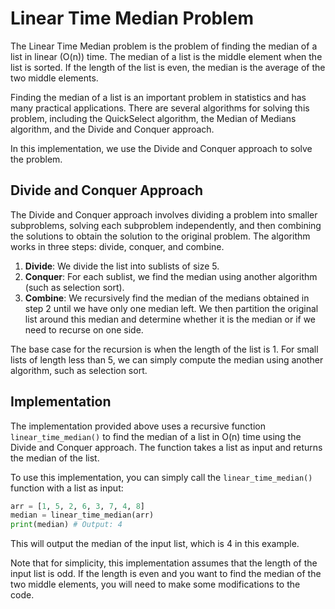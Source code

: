 # Linear Time Median Problem

The Linear Time Median problem is the problem of finding the median of a list in linear (O(n)) time. The median of a list is the middle element when the list is sorted. If the length of the list is even, the median is the average of the two middle elements.

Finding the median of a list is an important problem in statistics and has many practical applications. There are several algorithms for solving this problem, including the QuickSelect algorithm, the Median of Medians algorithm, and the Divide and Conquer approach.

In this implementation, we use the Divide and Conquer approach to solve the problem.

## Divide and Conquer Approach

The Divide and Conquer approach involves dividing a problem into smaller subproblems, solving each subproblem independently, and then combining the solutions to obtain the solution to the original problem. The algorithm works in three steps: divide, conquer, and combine.

1. **Divide**: We divide the list into sublists of size 5.
2. **Conquer**: For each sublist, we find the median using another algorithm (such as selection sort).
3. **Combine**: We recursively find the median of the medians obtained in step 2 until we have only one median left. We then partition the original list around this median and determine whether it is the median or if we need to recurse on one side.

The base case for the recursion is when the length of the list is 1. For small lists of length less than 5, we can simply compute the median using another algorithm, such as selection sort.

## Implementation

The implementation provided above uses a recursive function `linear_time_median()` to find the median of a list in O(n) time using the Divide and Conquer approach. The function takes a list as input and returns the median of the list.

To use this implementation, you can simply call the `linear_time_median()` function with a list as input:

```python
arr = [1, 5, 2, 6, 3, 7, 4, 8]
median = linear_time_median(arr)
print(median) # Output: 4
```

This will output the median of the input list, which is 4 in this example.

Note that for simplicity, this implementation assumes that the length of the input list is odd. If the length is even and you want to find the median of the two middle elements, you will need to make some modifications to the code.